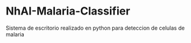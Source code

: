 # NhAI-Malaria-Classifier
Sistema de escritorio realizado en python para deteccion de celulas de malaria

